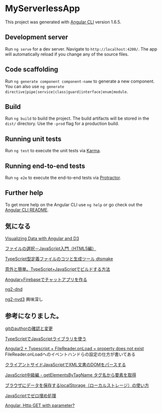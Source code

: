 # MyServerlessApp

This project was generated with [Angular CLI](https://github.com/angular/angular-cli) version 1.6.5.

## Development server

Run `ng serve` for a dev server. Navigate to `http://localhost:4200/`. The app will automatically reload if you change any of the source files.

## Code scaffolding

Run `ng generate component component-name` to generate a new component. You can also use `ng generate directive|pipe|service|class|guard|interface|enum|module`.

## Build

Run `ng build` to build the project. The build artifacts will be stored in the `dist/` directory. Use the `-prod` flag for a production build.

## Running unit tests

Run `ng test` to execute the unit tests via [Karma](https://karma-runner.github.io).

## Running end-to-end tests

Run `ng e2e` to execute the end-to-end tests via [Protractor](http://www.protractortest.org/).

## Further help

To get more help on the Angular CLI use `ng help` or go check out the [Angular CLI README](https://github.com/angular/angular-cli/blob/master/README.md).

## 気になる

[Visualizing Data with Angular and D3](https://medium.com/netscape/visualizing-data-with-angular-and-d3-209dde784aeb)

[ファイルの選択－JavaScript入門（HTML5編）](http://www.pori2.net/html5/File/010.html)

[TypeScript型定義ファイルのコツと生成ツール dtsmake](https://qiita.com/ConquestArrow/items/450f961c3d54bc932cf3)

[意外と簡単。TypeScript+JavaScriptでビルドする方法](https://clickan.click/ts-js-build/)

[Angular+Firebaseでチャットアプリを作る](https://qiita.com/Yamamoto0525/items/a76ea4b3924eeb82b0f9)

[ng2-dnd](https://www.npmjs.com/package/ng2-dnd)

[ng2-nvd3](https://github.com/krispo/ng2-nvd3)
 興味深し

## 参考になりました。

[gitのauthorの確認と変更](https://hacknote.jp/archives/15745/)

[TypeScriptでJavaScriptライブラリを使う](http://3jigen.net/2017/03/post-368/)

[Angular2 + Typescript + FileReader.onLoad = property does not exist](https://stackoverflow.com/questions/41737620/angular2-typescript-filereader-onload-property-does-not-exist)
  FileReader.onLoadへのイベントハンドらの設定の仕方が書いてある

[クライアントサイドJavaScriptでXML文書のDOMをパースする](https://qiita.com/tom_konda/items/5e9824b38842615c9df1)

[JavaScript中級編 - getElementsByTagName タグ名から要素を取得](http://wp-p.info/tpl_rep.php?cat=js-intermediate&fl=r3)

[ブラウザにデータを保存するlocalStorage（ローカルストレージ）の使い方](https://www.granfairs.com/blog/staff/local-storage-01)

[JavaScriptでゼロ埋め処理](https://qiita.com/cress_cc/items/3e820fe1695f13793df3)

[Angular, Http GET with parameter?](https://stackoverflow.com/questions/44280303/angular-http-get-with-parameter/44282037)